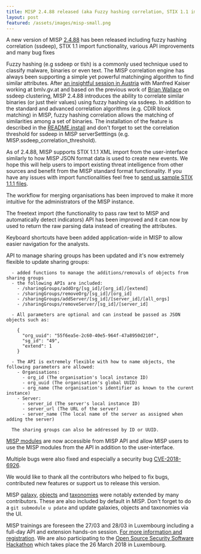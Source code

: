 ```yaml
---
title: MISP 2.4.88 released (aka Fuzzy hashing correlation, STIX 1.1 import and many API improvements)
layout: post
featured: /assets/images/misp-small.png
---
```


A new version of MISP [2.4.88](https://github.com/MISP/MISP/tree/v2.4.88) has been released including fuzzy hashing correlation (ssdeep), STIX 1.1 import functionality, various API improvements and many bug fixes

Fuzzy hashing (e.g ssdeep or tlsh) is a commonly used technique used to classify malware, binaries or even text. The MISP correlation engine has always been supporting a simple yet powerful matchinging algorithm to find similar attributes. After [an insightful session in Austria](https://www.brz.gv.at/BRZ_News/besser_vernetzt_besser_geschuetzt.html) with Manfred Kaiser working at bmlv.gv.at and based on the previous work of [Brian Wallace](https://github.com/bwall) on ssdeep clustering, MISP 2.4.88 introduces the ability to correlate similar binaries (or just their values) using fuzzy hashing via ssdeep. In addition to the standard and advanced correlation algorithms (e.g. CDIR block matching) in MISP, fuzzy hashing correlation allows the matching of similarities among a set of binaries. The installation of the feature is described in the [README.install](https://github.com/MISP/MISP/blob/2.4/INSTALL/INSTALL.ubuntu1604.txt#L316) and don't forget to set the correlation threshold for ssdeep in MISP serverSetttings (e.g. MISP.ssdeep_correlation_threshold).

As of 2.4.88, MISP supports STIX 1.1.1 XML import from the user-interface similarly to how MISP JSON format data is used to create new events. We hope this will help users to import existing threat intelligence from other sources and benefit from the MISP standard format functionality. If you have any issues with import functionalities feel free to [send us sample STIX 1.1.1 files](https://www.misp-project.org/who/#contact).

The workflow for merging organisations has been improved to make it more intuitive for the administrators of the MISP instance.

The freetext import (the functionality to pass raw text to MISP and automatically detect indicators) API has been improved and it can now by used to return the raw parsing data instead of creating the attributes.

Keyboard shortcuts have been added application-wide in MISP to allow easier navigation for the analysts.

API to manage sharing groups has been updated and it's now extremely flexible to update sharing groups:

~~~
  - added functions to manage the additions/removals of objects from sharing groups
  - the following APIs are included:
    - /sharingGroups/addOrg/[sg_id]/[org_id]/[extend]
    - /sharingGroups/removeOrg/[sg_id]/[org_id]
    - /sharingGroups/addServer/[sg_id]/[server_id]/[all_orgs]
    - /sharingGroups/removeServer/[sg_id]/[server_id]

  - All parameters are optional and can instead be passed as JSON objects such as:

    {
      "org_uuid": "55f6ea5e-2c60-40e5-964f-47a8950d210f",
      "sg_id": "49",
      "extend": 1
    }

  - The API is extremely flexible with how to name objects, the following parameters are allowed:
    - Organisations:
      - org_id (The organisation's local instance ID)
      - org_uuid (The organisation's global UUID)
      - org_name (The organisation's identifier as known to the curent instance)
    - Server:
      - server_id (The server's local instance ID)
      - server_url (The URL of the server)
      - server_name (The local name of the server as assigned when adding the server)

  The sharing groups can also be addressed by ID or UUID.
~~~

[MISP modules](https://github.com/MISP/misp-modules) are now accessible from MISP API and allow MISP users to use the MISP modules from the API in addition to the user-interface.

Multiple bugs were also fixed and especially a security bug [CVE-2018-6926](https://cve.circl.lu/cve/CVE-2018-6926).

We would like to thank all the contributors who helped to fix bugs, contributed new features or support us to release this version.

MISP [galaxy](/galaxy.pdf), [objects](/objects.pdf) and [taxonomies](/taxonomies.pdf) were notably extended by many contributors. These are also included by default in MISP. Don't forget to do a `git submodule u
pdate` and update galaxies, objects and taxonomies via the UI.

MISP trainings are foreseen the 27/03 and 28/03 in Luxembourg including a full-day API and extension hands-on session. [For more information and registration](https://www.circl.lu/services/misp-training-materials/). We are also participating to the [Open Source Security Software Hackathon](https://hackathon.hack.lu/) which takes place the 26 March 2018 in Luxembourg.
